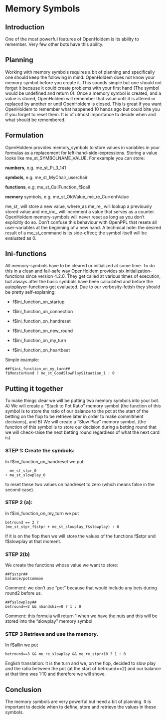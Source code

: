 # Memory Symbols 

## Introduction 

One of the most powerful features of OpenHoldem is its ability to
remember. Very few other bots have this ability.

## Planning 

Working with memory symbols requires a bit of planning and specifically
one should keep the following in mind: OpenHoldem does not know your
memory symbol before you create it. This sounds simple but one should
not forget it because it could create problems with your first hand (The
symbol would be undefined and return 0). Once a memory symbol is
created, and a value is stored, OpenHoldem will remember that value
until it is altered or replaced by another or until OpenHoldem is
closed. This is great if you want OpenHoldem to remember what happened
10 hands ago but could bite you if you forget to reset them. It is of
utmost importance to decide when and what should be remembered.

## Formulation 

OpenHoldem provides memory_symbols to store values in variables in your
formulas as a replacement for left-hand-side-expressions. Storing a
value looks like me_st_SYMBOLNAME_VALUE. For example you can store:

<b>numbers</b>, e.g. me_st_Pi_3_141

<b>symbols</b>, e.g. me_st_MyChair_userchair

<b>functions</b>, e.g. me_st_CallFunction_f\$call

<b>memory</b> symbols, e.g. me_st_OldValue_me_re_CurrentValue

me_st\_ will store a new value, where_as me_re\_ will lookup a
previously stored value and me_inc\_ will increment a value that serves
as a counter. OpenHoldem memory-symbols will never reset as long as you
don’t explicitly do so. Don’t confuse this behaviour with OpenPPL that
resets all user-variables at the beginning of a new hand. A technical
note: the desired result of a me_st_command is its side-effect; the
symbol itself will be evaluated as 0.

## Ini-functions

All memory-symbols have to be cleared or initialized at some time. To do
this in a clean and fail-safe way OpenHoldem provides six
initialization-functions since version 4.2.0. They get called at various
times of execution, but always after the basic symbols have been
calculated and before the autoplayer-functions get evaluated. Due to our
verbosity-fetish they should be pretty self-explaning:

- f\$ini_function_on_startup

- f\$ini_function_on_connection

- f\$ini_function_on_handreset

- f\$ini_function_on_new_round

- f\$ini_function_on_my_turn

- f\$ini_function_on_heartbeat

Simple example:

    ##f$ini_function_on_my_turn##
    f$MonsterHand ? me_st_GoodSlowPlaySituation_1 : 0

## Putting it together

To make things clear we will be putting two memory symbols into your
bot. A) We will create a “Stack to Pot Ratio” memory symbol (the
function of this symbol is to store the ratio of our balance to the pot
at the start of the betting on the flop to be retrieve later in order to
make commitment decisions), and B) We will create a “Slow Play” memory
symbol, (the function of this symbol is to store our decision during a
betting round that we will check-raise the next betting round regardless
of what the next card is)

### STEP 1: Create the symbols:

In f\$ini_function_on_handreset we put:

      me_st_stpr_0 
    + me_st_slowplay_0

to reset these two values on handreset to zero (which means false in the
second case).

### STEP 2 (a): 

In f\$ini_function_on_my_turn we put

    betround == 2 ?
    (me_st_stpr_f$stpr + me_st_slowplay_f$slowplay) : 0

If it is on the flop then we will store the values of the functions
f\$stpr and f\$slowplay at that moment.

### STEP 2(b) 

We create the functions whose value we want to store:

    ##f$stpr## 
    balance/potcommon 

Comment: we don’t use “pot” because that would include any bets during
round2 before us.

    ##f$slowplay##
    betround==2 && nhandshi==0 ? 1 : 0 

Comment: this formula will return 1 when we have the nuts and this will
be stored into the “slowplay” memory symbol

### STEP 3 Retrieve and use the memory. 

In f\$allin we put

    betround==3 && me_re_slowplay && me_re_stpr<10 ? 1 : 0 

English translation: It is the turn and we, on the flop, decided to slow
play and the ratio between the pot (at the start of betround==2) and our
balance at that time was 1:10 and therefore we will shove.

## Conclusion 

The memory symbols are very powerful but need a bit of planning. It is
important to decide when to define, store and retrieve the values in
these symbols.
